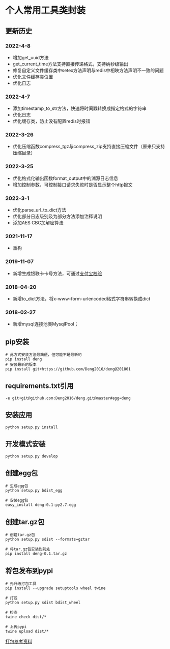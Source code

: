 # 个人常用工具类封装


## 更新历史

### 2022-4-8  
* 增加get_uuid方法  
* get_current_time方法支持直接传递格式，支持纳秒级输出  
* 修复自定义文件缓存类中setex方法声明与redis中相映方法声明不一致的问题  
* 优化文件缓存类位置  
* 优化日志  

### 2022-4-7  
* 添加timestamp_to_str方法，快速将时间戳转换成指定格式的字符串  
* 优化日志  
* 优化缓存类，防止没有配置redis时报错  


### 2022-3-26  
* 优化压缩函数compress_tgz与compress_zip支持直接压缩文件（原来只支持压缩目录）  

### 2022-3-25
* 优化格式化输出函数format_output中的溯源日志信息  
* 增加控制参数，可控制接口请求失败时是否显示整个http报文  

### 2022-3-1
* 优化parse_url_to_dict方法  
* 优化部分日志级别及为部分方法添加注释说明  
* 添加AES CBC加解密算法  

### 2021-11-17  
* 重构  

### 2019-11-07
* 新增生成银联卡卡号方法，可通过[支付宝校验](https://ccdcapi.alipay.com/validateAndCacheCardInfo.json?_input_charset=utf-8&cardNo=9400621673734008267&cardBinCheck=true)

### 2018-04-20  
* 新增to_dict方法，将x-www-form-urlencoded格式字符串转换成dict  

### 2018-02-27  
* 新增mysql连接池类MysqlPool；  

## pip安装
```
# 此方式安装方法最简便，但可能不是最新的
pip install deng
# 安装最新的版本
pip install git+https://github.com/Deng2016/deng@201801
```

## requirements.txt引用
```
-e git+git@github.com:Deng2016/deng.git@master#egg=deng
```

## 安装应用
```
python setup.py install
```

## 开发模式安装
```
python setup.py develop
```

## 创建egg包
```
# 生成egg包
python setup.py bdist_egg

# 安装egg包
easy_install deng-0.1-py2.7.egg
```

## 创建tar.gz包
```
# 创建tar.gz包
python setup.py sdist --formats=gztar

# 将tar.gz包安装到别处
pip install deng-0.1.tar.gz
```

## 将包发布到pypi
```
# 先升级打包工具
pip install --upgrade setuptools wheel twine

# 打包
python setup.py sdist bdist_wheel

# 检查
twine check dist/*

# 上传pypi
twine upload dist/*
```

[打包参考资料](http://www.bjhee.com/setuptools.html)
